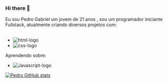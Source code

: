 ### Hi there 👋
  Eu sou Pedro Gabriel um jovem de 21 anos , sou um programador iniciante Fullstack, atualmente criando diversos projetos com:
<br>
<br>
  - <img src="https://img.shields.io/badge/HTML5-E34F26?style=for-the-badge&logo=html5&logoColor=white" alt="html-logo"/>
  - <img src="https://img.shields.io/badge/CSS3-1572B6?style=for-the-badge&logo=css3&logoColor=white" alt="css-logo"/>
Aprendendo sobre:
<br> 
  - <img src="https://img.shields.io/badge/JavaScript-F7DF1E?style=for-the-badge&logo=javascript&logoColor=black" alt=Javascript-logo>

[![Pedro GitHub stats](https://github-readme-stats.vercel.app/api?username=Gabriel23kk)](https://github.com/anuraghazra/github-readme-stats)
